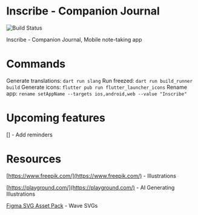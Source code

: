 # Inscribe - Companion Journal
![Build Status](https://app.bitrise.io/app/053180ea-3d4f-4655-b64c-b9fb9ab1d797/status.svg?token=lJlpdiRH-CJE_4oD8q0Fjw&branch=main)

Inscribe - Companion Journal, Mobile note-taking app

# Commands

Generate translations: `dart run slang`
Run freezed: `dart run build_runner build`
Generate icons: `flutter pub run flutter_launcher_icons`
Rename app: `rename setAppName --targets ios,android,web --value "Inscribe"`

# Upcoming features
[] - Add reminders


# Resources
[https://www.freepik.com/](https://www.freepik.com/) - Illustrations

[https://playground.com/](https://playground.com/) - AI Generating Illustrations

[Figma SVG Asset Pack](https://www.figma.com/file/qJfFm08K6qeLqT8enQNVer/Vector-Library---SVG-Assets-Pack-(Community)?type=design&mode=design&t=eGPguRAznDmO61Ju-0) - Wave SVGs
